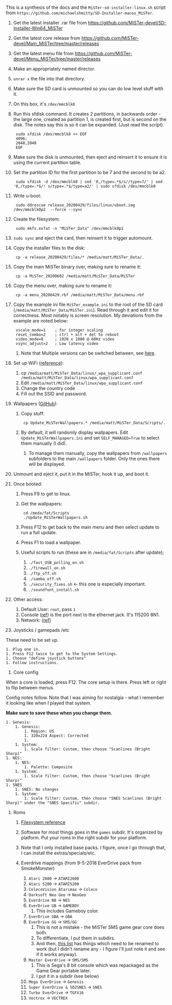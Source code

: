 This is a synthesis of the docs and the `MiSTer-sd-installer-linux.sh` script from `https://github.com/michaelshmitty/SD-Installer-macos_MiSTer`.

1. Get the latest installer .rar file from https://github.com/MiSTer-devel/SD-Installer-Win64_MiSTer

1. Get the latest core release from https://github.com/MiSTer-devel/Main_MiSTer/tree/master/releases

1. Get the latest menu file from https://github.com/MiSTer-devel/Menu_MiSTer/tree/master/releases

1. Make an appropriately named director.

1.  `unrar x` the file into that directory.

1. Make sure the SD card is unmounted so you can do low level stuff with it.

1. On this box, it's `/dev/mmcblk0`

1. Run this sfdisk command. It creates 2 partitions, in backwards order - the large one, created as partition 1, is created first, but is second on the disk. The notes say this is so it can be expanded. (Just read the script).

        sudo sfdisk /dev/mmcblk0 << EOF
        4096;
        2048,2048
        EOF

1. Make sure the disk is unmounted, then eject and reinsert it to ensure it is using the current partition table.

1. Set the partition ID for the first partition to be 7 and the second to be a2.

        sudo sfdisk -d /dev/mmcblk0 | sed '0,/type=.*$/s//type=7/' | sed '0,/type=.*$/! s/type=.*$/type=a2/' | sudo sfdisk /dev/mmcblk0

1. Write u-boot:

        sudo ddrescue release_20200429/files/linux/uboot.img /dev/mmcblk0p2  --force --sync

1. Create the filesystem:

        sudo mkfs.exfat -n "MiSTer_Data" /dev/mmcblk0p1

1. `sudo sync` and eject the card, then reinsert it to trigger automount.

1. Copy the installer files to the disk:

        cp -a release_20200429/files/* /media/matt/MiSTer_Data/.

1. Copy the main MiSTer binary over, making sure to rename it:

        cp -a MiSTer_20200602 /media/matt/MiSTer_Data/MiSTer

1. Copy the menu over, making sure to rename it:

        cp -a menu_20200429.rbf /media/matt/MiSTer_Data/menu.rbf

1. Copy the example ini file `MiSTer_example.ini` to the root of the SD card (`/media/matt/MiSTer_Data/MiSTer.ini`). Read through it and edit it for correctness. Most notably is screen resolution. My deviations from the example are noted below:  

        vscale_mode=1    ; for integer scaling
        reset_combo=2    ; ctrl + alt + del to reboot
        video_mode=8     ; 1920 x 1080 @ 60Hz video
        vsync_adjust=2   ; Low latency video

    1. Note that Multiple versions can be switched between, see [here](https://github.com/MiSTer-devel/Main_MiSTer/wiki/Configuration-Files#Switching-INI-Files-On-the-Fly).

1. Set up WiFi ([reference](https://github.com/MiSTer-devel/Main_MiSTer/wiki/WiFi-setup)):
    1. cp `/media/matt/MiSTer_Data/linux/_wpa_supplicant.conf /media/matt/MiSTer_Data/linux/wpa_supplicant.conf`
    1. Edit `/media/matt/MiSTer_Data/linux/wpa_supplicant.conf`
    1. Change the country code
    1. Fill out the SSID and password.

1. Wallpapers ([GitHub](https://github.com/RetroDriven/MiSTerWallpapers)):
    1. Copy stuff:

            cp Update_MiSTerWallpapers.* /media/matt/MiSTer_Data/Scripts/.

    1. By default, it will randomly display wallpapers. Edit `Update_MiSTerWallpapers.ini` and set `SELF_MANAGED=True` to select them manually (I did).
        1. To manage them manually, copy the wallpapers from `/wallpapers` subfolders to the main `/wallpapers` folder. Only the ones there will be displayed.

1. Unmount and eject it, put it in the MiSTer, hook it up, and boot it.

1. Once booted:
    1. Press F9 to get to linux.

    1. Get the wallpapers:

            cd /meda/fat/Scripts
            ./Update_MiSTerWallpapers.sh

    1. Press F12 to get back to the main menu and then select update to run a full update.

    1. Press F1 to load a wallpaper.

    1. Useful scripts to run (these are in `/media/fat/Scripts` after update);
        1. `./fast_USB_polling_on.sh`
        1. `./firewall_on.sh`
        1. `./ftp_off.sh`
        1. `./samba_off.sh`
        1. `./security_fixes.sh` <- this one is especially important.
        1. `./soundfont_install.sh`

1. Other access:
    1. Default User: `root`, pass `1`
    1. Console ([ref](https://github.com/MiSTer-devel/Main_MiSTer/wiki/Console-connection)) is the port next to the ethernet jack. It's 115200 8N1.
    1. Network: ([ref](https://github.com/MiSTer-devel/Main_MiSTer/wiki/Network-access)]

1. Joysticks / gamepads /etc

These need to be set up.

    1. Plug one in.
    1. Press F12 twice to get to the System Settings.
    1. Choose "define joystick buttons"
    1. Follow instructions.

1. Core config

When a core is loaded, press F12. The core setup is there. Press left or right to flip between menus.

Config notes follow. Note that I was aiming for nostalgia - what I remember it looking like when I played that system.

**Make sure to save these when you change them.**

    1. Genesis:
        1. Genesis:
            1. Region: US
            1. 320x224 Aspect: Corrected
            1. 
        1. System:
            1. Scale filter: Custom, then choose "Scanlines (Bright Sharp)"
    1. NES:
        1. NES:
            1. Palette: Composite
        1. System:
            1. Scale filter: Custom, then choose "Scanlines (Bright Sharp)"
    1. SNES
        1. SNES: No changes
        1. System:
            1. Scale filter: Custom, then choose "SNES Scanlines (Bright Sharp)" under the "SNES Specific" subdir.
        


1. Roms
    1. [Filesystem reference](https://github.com/MiSTer-devel/Main_MiSTer/wiki/Folders-and-File-naming)
    1. Software for most things goes in the `games` subdir. It's organized by platform. Put your roms in the right subdir for your platform.
    1. Note that I only installed base packs. I figure, once I go through that, I can install the extras/specials/etc.

    1. Everdrive mappings (from 9-5-2018 EverDrive pack from SmokeMonster)
        1. `Atari 2600` -> `ATARI2600`
        1. `Atari 5200` -> `ATARI5200`
        1. `ColecoVision Atarimax` -> `Coleco`
        1. `Darksoft Neo Geo` -> `NeoGeo`
        1. `Everdrive N8` -> `NES`
        1. `EverDrive GB` -> `GAMEBOY`
            1. This includes Gameboy color.
        1. `EverDrive GBA` -> `GBA`
        1. `EverDrive GG` -> `SMS/GG`
            1. This is not a mistake - the MiSTer SMS game gear core does both.
            1. To differentiate, I put them in subdirs.
            1. And then, [this list](https://www.smspower.org/Tags/SMS-GG) has things which need to be renamed to work (but I didn't rename any - I figure I'll just note it and see if it works anyway).
        1. `Master Everdrive` -> `SMS/SMS`
            1. This is Sega's 8 bit console which was repackaged as the Game Gear portable later.
            1. I put it in a subdir (see below)
        1. `Mega EverDrive` -> `Genesis`
        1. `Super EverDrive & SD2SNES` -> `SNES`            
        1. `Turbo EverDrive` -> `TGFX16`
        1. `Vectrex` -> `VECTREX`

